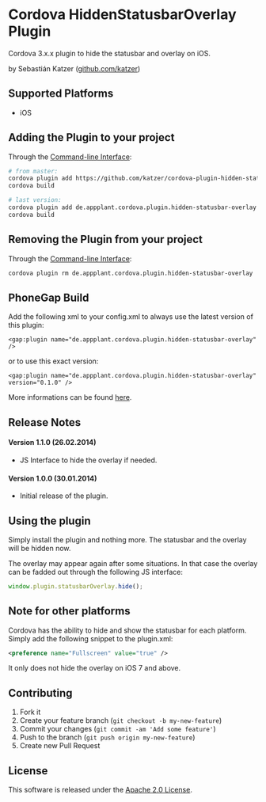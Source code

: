 Cordova HiddenStatusbarOverlay Plugin
=======================================

Cordova 3.x.x plugin to hide the statusbar and overlay on iOS.

by Sebastián Katzer ([github.com/katzer](https://github.com/katzer))


## Supported Platforms
- iOS


## Adding the Plugin to your project
Through the [Command-line Interface](http://cordova.apache.org/docs/en/3.0.0/guide_cli_index.md.html#The%20Command-line%20Interface):
```bash
# from master:
cordova plugin add https://github.com/katzer/cordova-plugin-hidden-statusbar-overlay
cordova build

# last version:
cordova plugin add de.appplant.cordova.plugin.hidden-statusbar-overlay
cordova build
```

## Removing the Plugin from your project
Through the [Command-line Interface](http://cordova.apache.org/docs/en/3.0.0/guide_cli_index.md.html#The%20Command-line%20Interface):
```bash
cordova plugin rm de.appplant.cordova.plugin.hidden-statusbar-overlay
```


## PhoneGap Build
Add the following xml to your config.xml to always use the latest version of this plugin:
```
<gap:plugin name="de.appplant.cordova.plugin.hidden-statusbar-overlay" />
```
or to use this exact version:
```
<gap:plugin name="de.appplant.cordova.plugin.hidden-statusbar-overlay" version="0.1.0" />
```
More informations can be found [here](https://build.phonegap.com/plugins/438).


## Release Notes
#### Version 1.1.0 (26.02.2014)
- JS Interface to hide the overlay if needed.

#### Version 1.0.0 (30.01.2014)
- Initial release of the plugin.


## Using the plugin
Simply install the plugin and nothing more. The statusbar and the overlay will be hidden now.

The overlay may appear again after some situations. In that case the overlay can be fadded out through the following JS interface:
```javascript
window.plugin.statusbarOverlay.hide();
```


## Note for other platforms
Cordova has the ability to hide and show the statusbar for each platform. Simply add the following snippet to the plugin.xml:
```xml
<preference name="Fullscreen" value="true" />
```
It only does not hide the overlay on iOS 7 and above.


## Contributing

1. Fork it
2. Create your feature branch (`git checkout -b my-new-feature`)
3. Commit your changes (`git commit -am 'Add some feature'`)
4. Push to the branch (`git push origin my-new-feature`)
5. Create new Pull Request


## License

This software is released under the [Apache 2.0 License](http://opensource.org/licenses/Apache-2.0).
